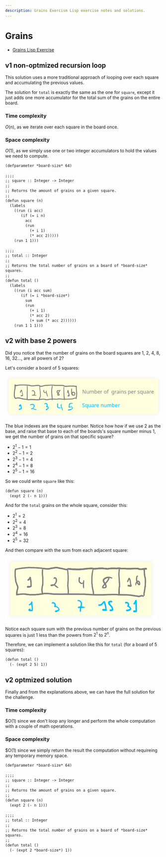 ```yaml
---
description: Grains Exercism Lisp exercise notes and solutions.
---
```


# Grains

- [Grains Lisp Exercise](https://exercism.org/tracks/common-lisp/exercises/grains)

## v1 non-optmized recursion loop

This solution uses a more traditional approach of looping over each square and accumulating the previous values.

The solution for `total` is exactly the same as the one for `square`, except it just adds one more accumulator for the total sum of the grains on the entire board.

### Time complexity

$O(n)$, as we iterate over each square in the board once.

### Space complexity

$O(1)$, as we simply use one or two integer accumulators to hold the values we need to compute.

```{code} lisp
(defparameter *board-size* 64)

;;;;
;; square :: Integer -> Integer
;;
;; Returns the amount of grains on a given square.
;;
(defun square (n)
  (labels
    ((run (i acc)
       (if (= i n)
         acc
         (run
           (+ i 1)
           (* acc 2)))))
    (run 1 1)))

;;;;
;; total :: Integer
;;
;; Returns the total number of grains on a board of *board-size* squares.
;;
(defun total ()
  (labels
    ((run (i acc sum)
       (if (= i *board-size*)
         sum
         (run
           (+ i 1)
           (* acc 2)
           (+ sum (* acc 2))))))
    (run 1 1 1)))
```

## v2 with base 2 powers

Did you notice that the number of grains on the board squares are 1, 2, 4, 8, 16, 32..., are all powers of 2?

Let's consider a board of 5 squares:

![Board of five suares](../../__assets/grains-board-of-5-squares.png)

The blue indexes are the square number.
Notice how how if we use 2 as the base, and raise that base to each of the boards's square number minus 1, we get the number of grains on that specific square?

- $2 ^ 1 - 1 = 1$
- $2 ^ 2 - 1 = 2$
- $2 ^ 3 - 1 = 4$
- $2 ^ 4 - 1 = 8$
- $2 ^ 5 - 1 = 16$

So we could write `square` like this:

```{code} lisp
(defun square (n)
  (expt 2 (- n 1)))
```

And for the `total` grains on the whole square, consider this:

- $2 ^ 1 = 2$
- $2 ^ 2 = 4$
- $2 ^ 3 = 8$
- $2 ^ 4 = 16$
- $2 ^ 5 = 32$

And then compare with the sum from each adjacent square:

![Board of five suares total sum](../../__assets/grains-board-of-5-squares-total.png)

Notice each square sum with the previous number of grains on the previous squares is just 1 less than the powers from $2 ^ 1$ to $2 ^ n$.

Therefore, we can implement a solution like this for `total` (for a board of 5 squares):

```{code} lisp
(defun total ()
  (- (expt 2 5) 1))
```

## v2 optmized solution

Finally and from the explanations above, we can have the full solution for the challenge.

### Time complexity

$O(1) since we don't loop any longer and perform the whole computation with a couple of math operations.

### Space complexity

$O(1) since we simply return the result the computation without requireing any temporary memory space.

```{code} lisp
(defparameter *board-size* 64)

;;;;
;; square :: Integer -> Integer
;;
;; Returns the amount of grains on a given square.
;;
(defun square (n)
  (expt 2 (- n 1)))

;;;;
;; total :: Integer
;;
;; Returns the total number of grains on a board of *board-size* squares.
;;
(defun total ()
  (- (expt 2 *board-size*) 1))
```

